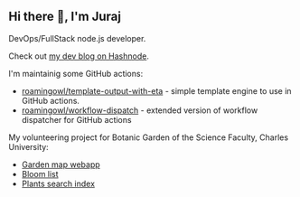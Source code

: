 ## Hi there 👋, I'm Juraj

DevOps/FullStack node.js developer.

Check out [my dev blog on Hashnode](https://jurajsim.hashnode.dev/). 

I'm maintainig some GitHub actions:
- [roamingowl/template-output-with-eta](https://github.com/roamingowl/template-output-with-eta) - simple template engine to use in GitHub actions.
- [roamingowl/workflow-dispatch](https://github.com/roamingowl/workflow-dispatch) - extended version of workflow dispatcher for GitHub actions

My volunteering project for Botanic Garden of the Science Faculty, Charles University:
- [Garden map webapp](https://registr.bz-uk.roamingowl.com/map)
- [Bloom list](https://bz-uk.cz/en/plants-in-bloom)
- [Plants search index](https://bz-uk.cz/en/search-for-plants)
